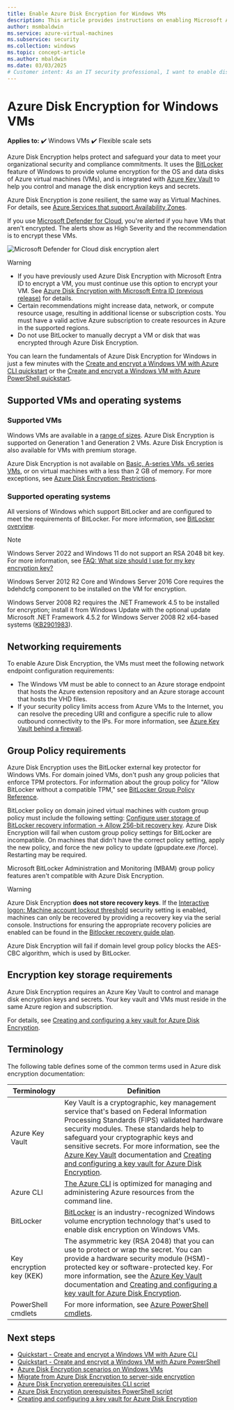 ```yaml
---
title: Enable Azure Disk Encryption for Windows VMs
description: This article provides instructions on enabling Microsoft Azure Disk Encryption for Windows VMs.
author: msmbaldwin
ms.service: azure-virtual-machines
ms.subservice: security
ms.collection: windows
ms.topic: concept-article
ms.author: mbaldwin
ms.date: 03/03/2025
# Customer intent: As an IT security professional, I want to enable disk encryption on Windows virtual machines, so that I can protect sensitive data and meet compliance requirements within my organization.
---
```


# Azure Disk Encryption for Windows VMs

**Applies to:** :heavy_check_mark: Windows VMs :heavy_check_mark: Flexible scale sets 

Azure Disk Encryption helps protect and safeguard your data to meet your organizational security and compliance commitments. It uses the [BitLocker](/windows/security/operating-system-security/data-protection/bitlocker/) feature of Windows to provide volume encryption for the OS and data disks of Azure virtual machines (VMs), and is integrated with [Azure Key Vault](/azure/key-vault/) to help you control and manage the disk encryption keys and secrets.

Azure Disk Encryption is zone resilient, the same way as Virtual Machines. For details, see [Azure Services that support Availability Zones](/azure/reliability/availability-zones-region-support).

If you use [Microsoft Defender for Cloud](/azure/security-center/), you're alerted if you have VMs that aren't encrypted. The alerts show as High Severity and the recommendation is to encrypt these VMs.

![Microsoft Defender for Cloud disk encryption alert](../media/disk-encryption/security-center-disk-encryption-fig1.png)

> [!WARNING]
> - If you have previously used Azure Disk Encryption with Microsoft Entra ID to encrypt a VM, you must continue use this option to encrypt your VM. See [Azure Disk Encryption with Microsoft Entra ID (previous release)](disk-encryption-overview-aad.md) for details. 
> - Certain recommendations might increase data, network, or compute resource usage, resulting in additional license or subscription costs. You must have a valid active Azure subscription to create resources in Azure in the supported regions.
> - Do not use BitLocker to manually decrypt a VM or disk that was encrypted through Azure Disk Encryption.

You can learn the fundamentals of Azure Disk Encryption for Windows in just a few minutes with the [Create and encrypt a Windows VM with Azure CLI quickstart](disk-encryption-cli-quickstart.md) or the [Create and encrypt a Windows VM with Azure PowerShell quickstart](disk-encryption-powershell-quickstart.md).

## Supported VMs and operating systems

### Supported VMs

Windows VMs are available in a [range of sizes](../sizes-general.md). Azure Disk Encryption is supported on Generation 1 and Generation 2 VMs. Azure Disk Encryption is also available for VMs with premium storage.

Azure Disk Encryption is not available on [Basic, A-series VMs, v6 series VMs](https://azure.microsoft.com/pricing/details/virtual-machines/series/), or on virtual machines with a less than 2 GB of memory.  For more exceptions, see [Azure Disk Encryption: Restrictions](disk-encryption-windows.md#restrictions).

### Supported operating systems

All versions of Windows which support BitLocker and are configured to meet the requirements of BitLocker. For more information, see [BitLocker overview](/windows/security/operating-system-security/data-protection/bitlocker/).
 
> [!NOTE]
> Windows Server 2022 and Windows 11 do not support an RSA 2048 bit key. For more information, see [FAQ: What size should I use for my key encryption key?](disk-encryption-faq.yml#what-size-should-i-use-for-my-key-encryption-key--kek--)
>  
> Windows Server 2012 R2 Core and Windows Server 2016 Core requires the bdehdcfg component to be installed on the VM for encryption.
>
> Windows Server 2008 R2 requires the .NET Framework 4.5 to be installed for encryption; install it from Windows Update with the optional update Microsoft .NET Framework 4.5.2 for Windows Server 2008 R2 x64-based systems ([KB2901983](https://www.catalog.update.microsoft.com/Search.aspx?q=KB2901983)).  

## Networking requirements
To enable Azure Disk Encryption, the VMs must meet the following network endpoint configuration requirements:
  - The Windows VM must be able to connect to an Azure storage endpoint that hosts the Azure extension repository and an Azure storage account that hosts the VHD files.
  - If your security policy limits access from Azure VMs to the Internet, you can resolve the preceding URI and configure a specific rule to allow outbound connectivity to the IPs. For more information, see [Azure Key Vault behind a firewall](/azure/key-vault/general/access-behind-firewall).

## Group Policy requirements

Azure Disk Encryption uses the BitLocker external key protector for Windows VMs. For domain joined VMs, don't push any group policies that enforce TPM protectors. For information about the group policy for "Allow BitLocker without a compatible TPM," see [BitLocker Group Policy Reference](/windows/security/information-protection/bitlocker/bitlocker-group-policy-settings#bkmk-unlockpol1).

BitLocker policy on domain joined virtual machines with custom group policy must include the following setting: [Configure user storage of BitLocker recovery information -> Allow 256-bit recovery key](/windows/security/information-protection/bitlocker/bitlocker-group-policy-settings). Azure Disk Encryption will fail when custom group policy settings for BitLocker are incompatible. On machines that didn't have the correct policy setting, apply the new policy, and force the new policy to update (gpupdate.exe /force).  Restarting may be required.

Microsoft BitLocker Administration and Monitoring (MBAM) group policy features aren't compatible with Azure Disk Encryption.

> [!WARNING]
> Azure Disk Encryption **does not store recovery keys**. If the [Interactive logon: Machine account lockout threshold](/windows/security/threat-protection/security-policy-settings/interactive-logon-machine-account-lockout-threshold) security setting is enabled, machines can only be recovered by providing a recovery key via the serial console. Instructions for ensuring the appropriate recovery policies are enabled can be found in the [Bitlocker recovery guide plan](/windows/security/information-protection/bitlocker/bitlocker-recovery-guide-plan).

Azure Disk Encryption will fail if domain level group policy blocks the AES-CBC algorithm, which is used by BitLocker.

## Encryption key storage requirements  

Azure Disk Encryption requires an Azure Key Vault to control and manage disk encryption keys and secrets. Your key vault and VMs must reside in the same Azure region and subscription.

For details, see [Creating and configuring a key vault for Azure Disk Encryption](disk-encryption-key-vault.yml).

## Terminology

The following table defines some of the common terms used in Azure disk encryption documentation:

| Terminology | Definition |
| --- | --- |
| Azure Key Vault | Key Vault is a cryptographic, key management service that's based on Federal Information Processing Standards (FIPS) validated hardware security modules. These standards help to safeguard your cryptographic keys and sensitive secrets. For more information, see the [Azure Key Vault](https://azure.microsoft.com/services/key-vault/) documentation and [Creating and configuring a key vault for Azure Disk Encryption](disk-encryption-key-vault.yml). |
| Azure CLI | [The Azure CLI](/cli/azure/install-azure-cli) is optimized for managing and administering Azure resources from the command line.|
| BitLocker |[BitLocker](/windows/security/operating-system-security/data-protection/bitlocker/) is an industry-recognized Windows volume encryption technology that's used to enable disk encryption on Windows VMs. |
| Key encryption key (KEK) | The asymmetric key (RSA 2048) that you can use to protect or wrap the secret. You can provide a hardware security module (HSM)-protected key or software-protected key. For more information, see the [Azure Key Vault](https://azure.microsoft.com/services/key-vault/) documentation and [Creating and configuring a key vault for Azure Disk Encryption](disk-encryption-key-vault.yml). |
| PowerShell cmdlets | For more information, see [Azure PowerShell cmdlets](/powershell/azure/). |

## Next steps

- [Quickstart - Create and encrypt a Windows VM with Azure CLI ](disk-encryption-cli-quickstart.md)
- [Quickstart - Create and encrypt a Windows VM with Azure PowerShell](disk-encryption-powershell-quickstart.md)
- [Azure Disk Encryption scenarios on Windows VMs](disk-encryption-windows.md)
- [Migrate from Azure Disk Encryption to server-side encryption](../disk-encryption-migrate.md)
- [Azure Disk Encryption prerequisites CLI script](https://github.com/ejarvi/ade-cli-getting-started)
- [Azure Disk Encryption prerequisites PowerShell script](https://github.com/Azure/azure-powershell/tree/master/src/Compute/Compute/Extension/AzureDiskEncryption/Scripts)
- [Creating and configuring a key vault for Azure Disk Encryption](disk-encryption-key-vault.yml)
